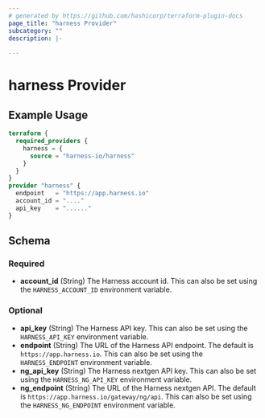 ```yaml
---
# generated by https://github.com/hashicorp/terraform-plugin-docs
page_title: "harness Provider"
subcategory: ""
description: |-
  
---
```


# harness Provider



## Example Usage

```terraform
terraform {
  required_providers {
    harness = {
      source = "harness-io/harness"
    }
  }
}
provider "harness" {
  endpoint   = "https://app.harness.io"
  account_id = "...."
  api_key    = "......"
}
```

<!-- schema generated by tfplugindocs -->
## Schema

### Required

- **account_id** (String) The Harness account id. This can also be set using the `HARNESS_ACCOUNT_ID` environment variable.

### Optional

- **api_key** (String) The Harness API key. This can also be set using the `HARNESS_API_KEY` environment variable.
- **endpoint** (String) The URL of the Harness API endpoint. The default is `https://app.harness.io`. This can also be set using the `HARNESS_ENDPOINT` environment variable.
- **ng_api_key** (String) The Harness nextgen API key. This can also be set using the `HARNESS_NG_API_KEY` environment variable.
- **ng_endpoint** (String) The URL of the Harness nextgen API. The default is `https://app.harness.io/gateway/ng/api`. This can also be set using the `HARNESS_NG_ENDPOINT` environment variable.
